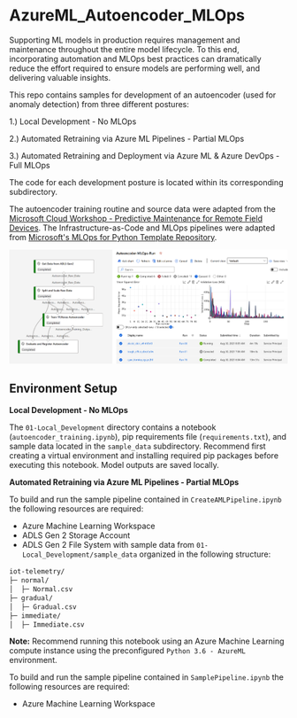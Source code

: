 # AzureML_Autoencoder_MLOps

Supporting ML models in production requires management and maintenance throughout the entire model lifecycle. To this end, incorporating automation and MLOps best practices can dramatically reduce the effort required to ensure models are performing well, and delivering valuable insights.

This repo contains samples for development of an autoencoder (used for anomaly detection) from three different postures:

1.) Local Development - No MLOps

2.) Automated Retraining via Azure ML Pipelines - Partial MLOps

3.) Automated Retraining and Deployment via Azure ML & Azure DevOps - Full MLOps

The code for each development posture is located within its corresponding subdirectory.

The autoencoder training routine and source data were adapted from the [Microsoft Cloud Workshop - Predictive Maintenance for Remote Field Devices](https://github.com/microsoft/MCW-Predictive-Maintenance-for-remote-field-devices). The Infrastructure-as-Code and MLOps pipelines were adapted from [Microsoft's MLOps for Python Template Repository](https://docs.microsoft.com/en-us/azure/architecture/reference-architectures/ai/mlops-python). 

![Autoencoder MLOps](img/banner.png?raw=true "Autoencoder-MLOps")


## Environment Setup
<b>Local Development - No MLOps</b>

The `01-Local_Development` directory contains a notebook (`autoencoder_training.ipynb`), pip requirements file (`requirements.txt`), and sample data located in the `sample_data` subdirectory. Recommend first creating a virtual environment and installing required pip packages before executing this notebook. Model outputs are saved locally.

<b>Automated Retraining via Azure ML Pipelines - Partial MLOps</b>

To build and run the sample pipeline contained in `CreateAMLPipeline.ipynb` the following resources are required:
* Azure Machine Learning Workspace
* ADLS Gen 2 Storage Account
* ADLS Gen 2 File System with sample data from `01-Local_Development/sample_data` organized in the following structure:
~~~
iot-telemetry/
├─ normal/
│  ├─ Normal.csv
├─ gradual/
│  ├─ Gradual.csv
├─ immediate/
│  ├─ Immediate.csv
~~~


<b>Note:</b> Recommend running this notebook using an Azure Machine Learning compute instance using the preconfigured `Python 3.6 - AzureML` environment.

To build and run the sample pipeline contained in `SamplePipeline.ipynb` the following resources are required:
* Azure Machine Learning Workspace